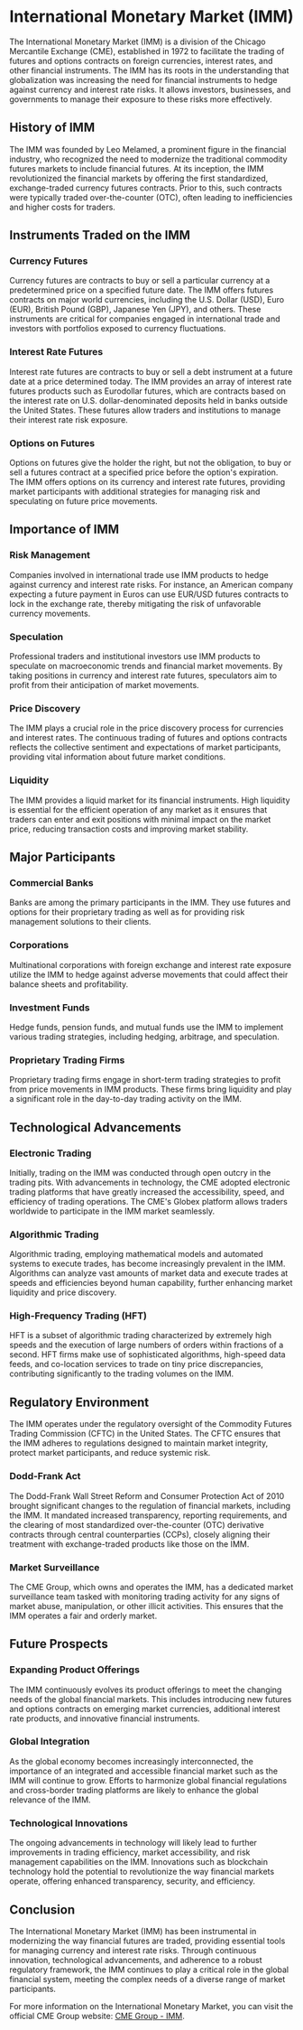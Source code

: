 # International Monetary Market (IMM)

The International Monetary Market (IMM) is a division of the Chicago Mercantile Exchange (CME), established in 1972 to facilitate the trading of futures and options contracts on foreign currencies, interest rates, and other financial instruments. The IMM has its roots in the understanding that globalization was increasing the need for financial instruments to hedge against currency and interest rate risks. It allows investors, businesses, and governments to manage their exposure to these risks more effectively.

## History of IMM

The IMM was founded by Leo Melamed, a prominent figure in the financial industry, who recognized the need to modernize the traditional commodity futures markets to include financial futures. At its inception, the IMM revolutionized the financial markets by offering the first standardized, exchange-traded currency futures contracts. Prior to this, such contracts were typically traded over-the-counter (OTC), often leading to inefficiencies and higher costs for traders.

## Instruments Traded on the IMM

### Currency Futures

Currency futures are contracts to buy or sell a particular currency at a predetermined price on a specified future date. The IMM offers futures contracts on major world currencies, including the U.S. Dollar (USD), Euro (EUR), British Pound (GBP), Japanese Yen (JPY), and others. These instruments are critical for companies engaged in international trade and investors with portfolios exposed to currency fluctuations.

### Interest Rate Futures

Interest rate futures are contracts to buy or sell a debt instrument at a future date at a price determined today. The IMM provides an array of interest rate futures products such as Eurodollar futures, which are contracts based on the interest rate on U.S. dollar-denominated deposits held in banks outside the United States. These futures allow traders and institutions to manage their interest rate risk exposure.

### Options on Futures

Options on futures give the holder the right, but not the obligation, to buy or sell a futures contract at a specified price before the option's expiration. The IMM offers options on its currency and interest rate futures, providing market participants with additional strategies for managing risk and speculating on future price movements.

## Importance of IMM

### Risk Management

Companies involved in international trade use IMM products to hedge against currency and interest rate risks. For instance, an American company expecting a future payment in Euros can use EUR/USD futures contracts to lock in the exchange rate, thereby mitigating the risk of unfavorable currency movements.

### Speculation

Professional traders and institutional investors use IMM products to speculate on macroeconomic trends and financial market movements. By taking positions in currency and interest rate futures, speculators aim to profit from their anticipation of market movements.

### Price Discovery

The IMM plays a crucial role in the price discovery process for currencies and interest rates. The continuous trading of futures and options contracts reflects the collective sentiment and expectations of market participants, providing vital information about future market conditions.

### Liquidity

The IMM provides a liquid market for its financial instruments. High liquidity is essential for the efficient operation of any market as it ensures that traders can enter and exit positions with minimal impact on the market price, reducing transaction costs and improving market stability.

## Major Participants

### Commercial Banks

Banks are among the primary participants in the IMM. They use futures and options for their proprietary trading as well as for providing risk management solutions to their clients.

### Corporations

Multinational corporations with foreign exchange and interest rate exposure utilize the IMM to hedge against adverse movements that could affect their balance sheets and profitability.

### Investment Funds

Hedge funds, pension funds, and mutual funds use the IMM to implement various trading strategies, including hedging, arbitrage, and speculation.

### Proprietary Trading Firms

Proprietary trading firms engage in short-term trading strategies to profit from price movements in IMM products. These firms bring liquidity and play a significant role in the day-to-day trading activity on the IMM.

## Technological Advancements

### Electronic Trading

Initially, trading on the IMM was conducted through open outcry in the trading pits. With advancements in technology, the CME adopted electronic trading platforms that have greatly increased the accessibility, speed, and efficiency of trading operations. The CME's Globex platform allows traders worldwide to participate in the IMM market seamlessly.

### Algorithmic Trading

Algorithmic trading, employing mathematical models and automated systems to execute trades, has become increasingly prevalent in the IMM. Algorithms can analyze vast amounts of market data and execute trades at speeds and efficiencies beyond human capability, further enhancing market liquidity and price discovery.

### High-Frequency Trading (HFT)

HFT is a subset of algorithmic trading characterized by extremely high speeds and the execution of large numbers of orders within fractions of a second. HFT firms make use of sophisticated algorithms, high-speed data feeds, and co-location services to trade on tiny price discrepancies, contributing significantly to the trading volumes on the IMM.

## Regulatory Environment

The IMM operates under the regulatory oversight of the Commodity Futures Trading Commission (CFTC) in the United States. The CFTC ensures that the IMM adheres to regulations designed to maintain market integrity, protect market participants, and reduce systemic risk.

### Dodd-Frank Act

The Dodd-Frank Wall Street Reform and Consumer Protection Act of 2010 brought significant changes to the regulation of financial markets, including the IMM. It mandated increased transparency, reporting requirements, and the clearing of most standardized over-the-counter (OTC) derivative contracts through central counterparties (CCPs), closely aligning their treatment with exchange-traded products like those on the IMM.

### Market Surveillance

The CME Group, which owns and operates the IMM, has a dedicated market surveillance team tasked with monitoring trading activity for any signs of market abuse, manipulation, or other illicit activities. This ensures that the IMM operates a fair and orderly market.

## Future Prospects

### Expanding Product Offerings

The IMM continuously evolves its product offerings to meet the changing needs of the global financial markets. This includes introducing new futures and options contracts on emerging market currencies, additional interest rate products, and innovative financial instruments.

### Global Integration

As the global economy becomes increasingly interconnected, the importance of an integrated and accessible financial market such as the IMM will continue to grow. Efforts to harmonize global financial regulations and cross-border trading platforms are likely to enhance the global relevance of the IMM.

### Technological Innovations

The ongoing advancements in technology will likely lead to further improvements in trading efficiency, market accessibility, and risk management capabilities on the IMM. Innovations such as blockchain technology hold the potential to revolutionize the way financial markets operate, offering enhanced transparency, security, and efficiency.

## Conclusion

The International Monetary Market (IMM) has been instrumental in modernizing the way financial futures are traded, providing essential tools for managing currency and interest rate risks. Through continuous innovation, technological advancements, and adherence to a robust regulatory framework, the IMM continues to play a critical role in the global financial system, meeting the complex needs of a diverse range of market participants.

For more information on the International Monetary Market, you can visit the official CME Group website: [CME Group - IMM](https://www.cmegroup.com/trading/fx/g10.html).